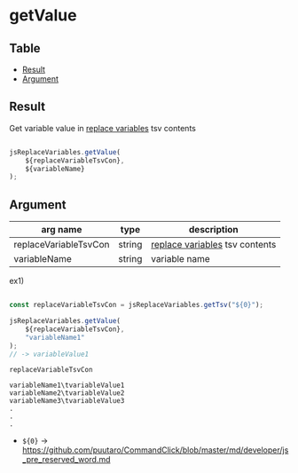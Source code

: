 # getValue

Table
-----------------

* [Result](#result)
* [Argument](#argument)


## Result

Get variable value in [replace variables](https://github.com/puutaro/CommandClick/blob/master/md/developer/set_replace_variables.md) tsv contents



```js.js

jsReplaceVariables.getValue(
	${replaceVariableTsvCon},
	${variableName}
);      
```

## Argument

| arg name | type | description |
| -------- | -------- | -------- |
| replaceVariableTsvCon | string | [replace variables](https://github.com/puutaro/CommandClick/blob/master/md/developer/set_replace_variables.md) tsv contents |
| variableName | string | variable name | 

ex1)

```js.js

const replaceVariableTsvCon = jsReplaceVariables.getTsv("${0}");

jsReplaceVariables.getValue(
	${replaceVariableTsvCon},
	"variableName1"
);
// -> variableValue1
```

`replaceVariableTsvCon`

```
variableName1\tvariableValue1
variableName2\tvariableValue2
variableName3\tvariableValue3
.
.
.
```


- `${0}` -> https://github.com/puutaro/CommandClick/blob/master/md/developer/js_pre_reserved_word.md
